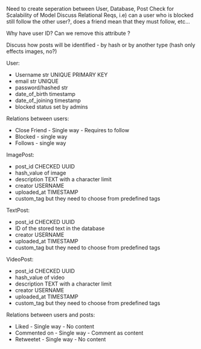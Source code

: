 Need to create seperation between User, Database, Post 
Check for Scalability of Model
Discuss Relational Reqs, i.e) can a user who is blocked still follow the other user?, does a friend mean that they must follow, etc...

Why have user ID? Can we remove this attribute ?

Discuss how posts will be identified - by hash or by another type (hash only effects images, no?)

User:
  - Username str UNIQUE PRIMARY KEY
  - email str UNIQUE
  - password/hashed str
  - date_of_birth timestamp
  - date_of_joining timestamp
  - blocked status set by admins

Relations between users:
  - Close Friend - Single way - Requires to follow
  - Blocked - single way
  - Follows - single way

ImagePost:
  - post_id CHECKED UUID
  - hash_value of image
  - description TEXT with a character limit
  - creator USERNAME
  - uploaded_at TIMESTAMP
  - custom_tag but they need to choose from predefined tags

TextPost:
  - post_id CHECKED UUID
  - ID of the stored text in the database
  - creator USERNAME
  - uploaded_at TIMESTAMP
  - custom_tag but they need to choose from predefined tags

VideoPost:
  - post_id CHECKED UUID
  - hash_value of video
  - description TEXT with a character limit
  - creator USERNAME
  - uploaded_at TIMESTAMP
  - custom_tag but they need to choose from predefined tags

Relations between users and posts:
  - Liked - Single way - No content
  - Commented on - Single way - Comment as content
  - Retweetet - Single way - No content
